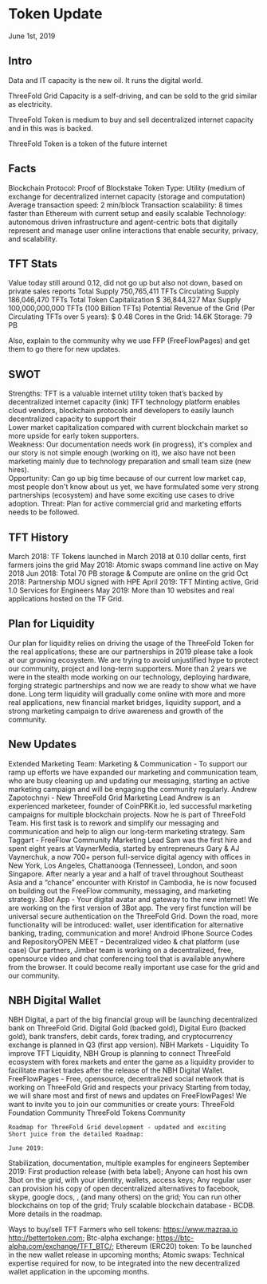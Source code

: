 # Token Update 
June 1st, 2019

## Intro

Data and IT capacity is the new oil. It runs the digital world.

ThreeFold Grid Capacity is a self-driving, and can be sold to the grid similar as electricity.

ThreeFold Token is medium to buy and sell decentralized internet capacity and in this was is backed.

ThreeFold Token is a token of the future internet
 
## Facts
  Blockchain Protocol: Proof of Blockstake
	Token Type: Utility (medium of exchange for decentralized internet capacity (storage and computation)
Average transaction speed: 2 min/block 
Transaction scalability: 8 times faster than Ethereum with current setup and easily scalable 
Technology: autonomous driven infrastructure and agent-centric bots that digitally represent and manage user online interactions that enable security, privacy, and scalability. 
 
## TFT Stats
Value today still around 0.12, did not go up but also not down, based on private sales reports 
Total Supply
750,765,411 TFTs
Circulating Supply
186,046,470 TFTs
Total Token Capitalization
$ 36,844,327 
Max Supply
100,000,000,000 TFTs (100 Billion TFTs)
Potential Revenue of the Grid (Per Circulating TFTs over 5 years): $ 0.48
Cores in the Grid: 14.6K 
Storage: 79 PB
	
Also, explain to the community why we use FFP (FreeFlowPages) and get them to go there for new updates. 
 
## SWOT
Strengths: 
TFT is a valuable internet utility token that’s backed by decentralized internet capacity (link)
TFT technology platform enables cloud vendors, blockchain protocols and developers to easily launch decentralized capacity to support their  
Lower market capitalization compared with current blockchain market so more upside for early token supporters.  
Weakness: 
Our documentation needs work (in progress), it's complex and our story is not simple enough (working on it), we also have not been marketing mainly due to technology preparation and small team size (new hires).  
Opportunity: 
Can go up big time because of our current low market cap, most people don't know about us yet, we have formulated some very strong partnerships (ecosystem) and have some exciting use cases to drive adoption. 
Threat: 
Plan for active commercial grid and marketing efforts needs to be followed.
 
## TFT History
March 2018:  TF Tokens launched in March 2018 at 0.10 dollar cents, first farmers joins the grid
May 2018:  Atomic swaps command line active on May 2018
Jun 2018: Total 70 PB storage & Compute are online on the grid
Oct 2018: Partnership MOU signed with HPE
April 2019: TFT Minting active, Grid 1.0 Services for Engineers
May 2019: More than 10 websites and real applications hosted on the TF Grid.


## Plan for Liquidity
Our plan for liquidity relies on driving the usage of the ThreeFold Token for the real applications; these are our partnerships in 2019 please take a look at our growing ecosystem. 
We are trying to avoid unjustified hype to protect our community, project and long-term supporters. More than 2 years we were in the stealth mode working on our technology, deploying hardware, forging strategic partnerships  and now we are ready to show what we have done. 
Long term liquidity will gradually come online with more and more real applications, new financial market bridges, liquidity support, and a strong marketing campaign to drive awareness and growth of the community. 
 
## New Updates
Extended Marketing Team:
Marketing & Communication - To support our ramp up efforts we have expanded our marketing and communication team, who are busy cleaning up and updating our messaging, starting an active marketing campaign and will be engaging the community regularly. 
Andrew Zapotochnyi - New ThreeFold Grid Marketing Lead
Andrew  is an experienced marketeer, founder of  CoinPRKit.io, led successful marketing campaigns for multiple blockchain projects. Now he is part of ThreeFold Team. His first task is to rework and simplify our messaging and communication and help to align our long-term marketing strategy.
Sam Taggart - FreeFlow Community Marketing Lead 
Sam was the first hire and spent eight years at VaynerMedia, started by entrepreneurs Gary & AJ Vaynerchuk, a now 700+ person full-service digital agency with offices in New York, Los Angeles, Chattanooga (Tennessee), London, and soon Singapore. After nearly a year and a half of travel throughout Southeast Asia and a “chance” encounter with Kristof in Cambodia, he is now focused on building out the FreeFlow community, messaging, and marketing strategy.
3Bot App - Your digital avatar and gateway to the new internet!
We are working on the first version of 3Bot app. The very first function will be universal secure authentication on the ThreeFold Grid. Down the road, more functionality will be introduced: wallet, user identification for alternative banking, trading, communication and more!
Android 
IPhone
Source Codes and RepositoryOPEN MEET - Decentralized video & chat platform (use case)
Our partners, Jimber team is working on a decentralized, free, opensource video and chat conferencing tool that is available anywhere from the browser. It could become really important use case for the grid and our community. 
	

## NBH Digital Wallet
NBH Digital, a part of the big financial group will be launching decentralized bank on ThreeFold Grid. Digital Gold (backed gold), Digital Euro (backed gold), bank transfers, debit cards, forex trading, and cryptocurrency exchange is planned in Q3 (first app version). 
NBH Markets - Liquidity
To improve TFT Liquidity, NBH Group is planning to connect ThreeFold ecosystem with forex markets and enter the game as a liquidity provider to facilitate market trades after the release of the NBH Digital Wallet.
FreeFlowPages - Free, opensource, decentralized social network that is working on ThreeFold Grid and respects your privacy
Starting from today, we will share most and first of news and updates on FreeFlowPages!
We want to invite you to join our communities or create yours:
ThreeFold Foundation Community
ThreeFold Tokens Community
 
 
	Roadmap for ThreeFold Grid development - updated and exciting
	Short juice from the detailed Roadmap:

	June 2019: 
Stabilization, documentation, multiple examples for engineers
	September 2019: 
First production release (with beta label); 
Anyone can host his own 3bot on the grid, with your identity, wallets, access keys;
Any regular user can provision his copy of open decentralized alternatives to facebook, skype, google docs,  , (and many others) on the grid;
You can run other blockchains on top of the grid;
Truly scalable blockchain database - BCDB.
	More details in the roadmap.

 
Ways to buy/sell TFT
Farmers who sell tokens: 
https://www.mazraa.io
http://bettertoken.com; 
Btc-alpha exchange: 
https://btc-alpha.com/exchange/TFT_BTC/;
Ethereum (ERC20) token: 
To be launched in the new wallet release in upcoming months;
Atomic swaps:
Technical expertise required for now, to be integrated into the new decentralized wallet application in the upcoming months.
 

